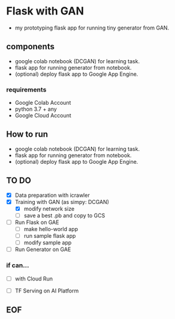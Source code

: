 # Flask with GAN
* my prototyping flask app for running tiny generator from GAN.

## components
* google colab notebook (DCGAN) for learning task.
* flask app for running generator from notebook.
* (optional) deploy flask app to Google App Engine.

### requirements
* Google Colab Account
* python 3.7 + any
* Google Cloud Account


## How to run
* google colab notebook (DCGAN) for learning task.
* flask app for running generator from notebook.
* (optional) deploy flask app to Google App Engine.


## TO DO
* [x] Data preparation with icrawler
* [x] Training with GAN (as simpy: DCGAN)
  * [x] modify network size
  * [ ] save a best .pb and copy to GCS
* [ ] Run Flask on GAE
  * [ ] make hello-world app
  * [ ] run sample flask app
  * [ ] modify sample app  
* [ ] Run Generator on GAE

### if can...
* [ ] with Cloud Run
* [ ] TF Serving on AI Platform
  

## EOF